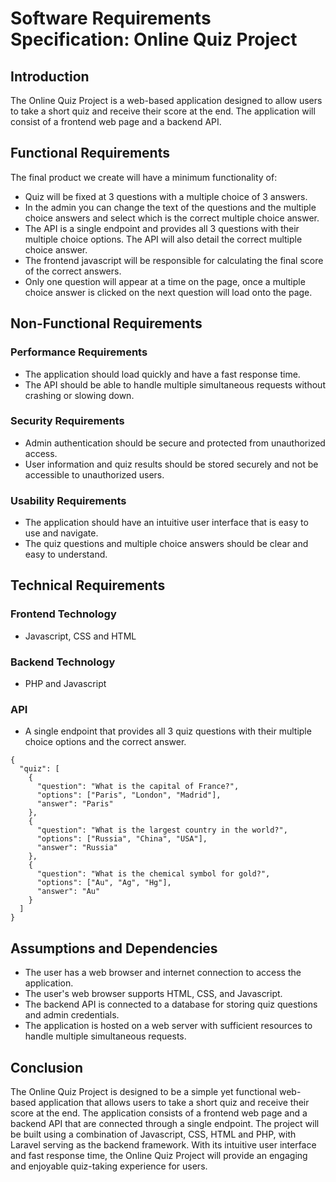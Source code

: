 # Software Requirements Specification: Online Quiz Project

## Introduction
The Online Quiz Project is a web-based application designed to allow users to take a short quiz and receive their score at the end. The application will consist of a frontend web page and a backend API.

## Functional Requirements
The final product we create will have a minimum functionality of:
- Quiz will be fixed at 3 questions with a multiple choice of 3 answers.
- In the admin you can change the text of the questions and the multiple choice answers and select which is the correct multiple choice answer.
- The API is a single endpoint and provides all 3 questions with their multiple choice options. The API will also detail the correct multiple choice answer.
- The frontend javascript will be responsible for calculating the final score of the correct answers.
- Only one question will appear at a time on the page, once a multiple choice answer is clicked on the next question will load onto the page.

## Non-Functional Requirements
### Performance Requirements
- The application should load quickly and have a fast response time.
- The API should be able to handle multiple simultaneous requests without crashing or slowing down.

### Security Requirements
- Admin authentication should be secure and protected from unauthorized access.
- User information and quiz results should be stored securely and not be accessible to unauthorized users.

### Usability Requirements
- The application should have an intuitive user interface that is easy to use and navigate.
- The quiz questions and multiple choice answers should be clear and easy to understand.

## Technical Requirements
### Frontend Technology
- Javascript, CSS and HTML

### Backend Technology
- PHP and Javascript

### API
- A single endpoint that provides all 3 quiz questions with their multiple choice options and the correct answer.

```
{
  "quiz": [
    {
      "question": "What is the capital of France?",
      "options": ["Paris", "London", "Madrid"],
      "answer": "Paris"
    },
    {
      "question": "What is the largest country in the world?",
      "options": ["Russia", "China", "USA"],
      "answer": "Russia"
    },
    {
      "question": "What is the chemical symbol for gold?",
      "options": ["Au", "Ag", "Hg"],
      "answer": "Au"
    }
  ]
}
```

## Assumptions and Dependencies
- The user has a web browser and internet connection to access the application.
- The user's web browser supports HTML, CSS, and Javascript.
- The backend API is connected to a database for storing quiz questions and admin credentials.
- The application is hosted on a web server with sufficient resources to handle multiple simultaneous requests.

## Conclusion
The Online Quiz Project is designed to be a simple yet functional web-based application that allows users to take a short quiz and receive their score at the end. The application consists of a frontend web page and a backend API that are connected through a single endpoint. The project will be built using a combination of Javascript, CSS, HTML and PHP, with Laravel serving as the backend framework. With its intuitive user interface and fast response time, the Online Quiz Project will provide an engaging and enjoyable quiz-taking experience for users.
